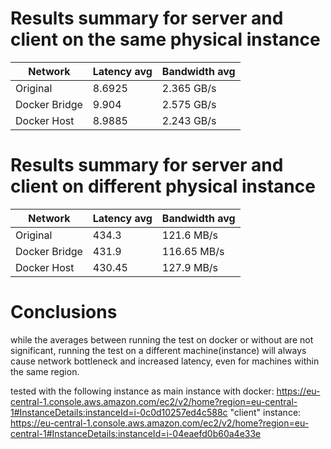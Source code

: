 
# Results summary for server and client on the same physical instance

| Network       | Latency avg | Bandwidth avg |
|---|-------------|---------------|
| Original      | 8.6925      | 2.365 GB/s    |
| Docker Bridge | 9.904       | 2.575 GB/s    |
| Docker Host   | 8.9885      | 2.243 GB/s    |


# Results summary for server and client on different physical instance

| Network       | Latency avg | Bandwidth avg |
|---|-------------|---------------|
| Original      | 434.3       | 121.6  MB/s   |
| Docker Bridge | 431.9       | 116.65 MB/s   |
| Docker Host   | 430.45      | 127.9  MB/s   |



# Conclusions

while the averages between running the test on docker or without are not significant, running the test on a different machine(instance) will always cause network bottleneck and 
increased latency, even for machines within the same region.

tested with the following instance as main instance with docker:
https://eu-central-1.console.aws.amazon.com/ec2/v2/home?region=eu-central-1#InstanceDetails:instanceId=i-0c0d10257ed4c588c
"client" instance:
https://eu-central-1.console.aws.amazon.com/ec2/v2/home?region=eu-central-1#InstanceDetails:instanceId=i-04eaefd0b60a4e33e